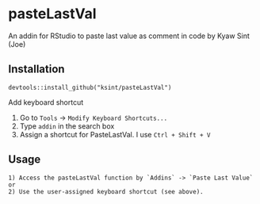# pasteLastVal
An addin for RStudio to paste last value as comment in code by Kyaw Sint (Joe)

## Installation
```
devtools::install_github("ksint/pasteLastVal")
```
Add keyboard shortcut
1) Go to `Tools` -> `Modify Keyboard Shortcuts...`
2) Type `addin` in the search box
3) Assign a shortcut for PasteLastVal. I use `Ctrl + Shift + V`

## Usage
```
1) Access the pasteLastVal function by `Addins` -> `Paste Last Value` or
2) Use the user-assigned keyboard shortcut (see above).

```

